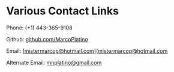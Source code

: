 # Various Contact Links


Phone: (+1) 443-365-9108

Github: [github.com/MarcoPlatino](https://github.com/MarcoPlatino)

Email: [mistermarcop@hotmail.com](mistermarcop@hotmail.com

Alternate Email: [mnplatino@gmail.com](mnplatino@gmail.com)

